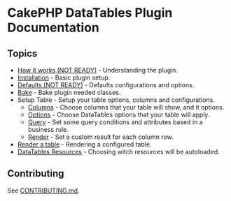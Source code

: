 # CakePHP DataTables Plugin Documentation

## Topics
* [How it works (NOT READY)](HOW_IT_WORKS.md) - Understanding the plugin.
* [Installation](INSTALLATION.md) - Basic plugin setup.
* [Defaults (NOT READY)](DEFAULTS.md) - Defaults configurations and options.
* [Bake](BAKE.md) - Bake plugin needed classes.
* Setup Table - Setup your table options, columns and configurations.
    * [Columns](SETUP_COLUMNS.md) - Choose columns that your table will show, and it options.
    * [Options](SETUP_OPTIONS.md) - Choose DataTables options that your table will apply.
    * [Query](SETUP_QUERY.md) - Set some query conditions and attributes based in a business rule.
    * [Render](SETUP_RENDER.md) - Set a custom result for each column row.
* [Render a table](RENDER_A_TABLE.md) - Rendering a configured table.
* [DataTables Resources](RESOURCES.md) - Choosing witch resources will be autoloaded.

## Contributing

See [CONTRIBUTING.md](CONTRIBUTING.md).

